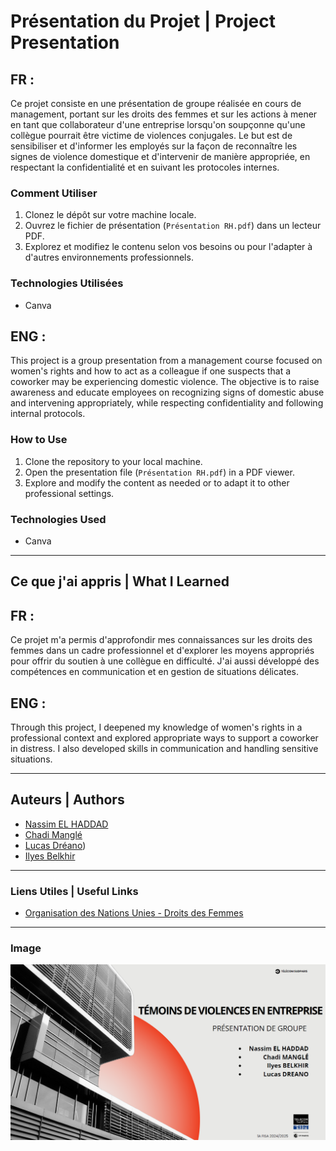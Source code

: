 # Présentation du Projet | Project Presentation

## FR :

Ce projet consiste en une présentation de groupe réalisée en cours de management, portant sur les droits des femmes et sur les actions à mener en tant que collaborateur d'une entreprise lorsqu'on soupçonne qu'une collègue pourrait être victime de violences conjugales. Le but est de sensibiliser et d'informer les employés sur la façon de reconnaître les signes de violence domestique et d'intervenir de manière appropriée, en respectant la confidentialité et en suivant les protocoles internes.

### Comment Utiliser

1. Clonez le dépôt sur votre machine locale.
2. Ouvrez le fichier de présentation (`Présentation RH.pdf`) dans un lecteur PDF.
3. Explorez et modifiez le contenu selon vos besoins ou pour l'adapter à d'autres environnements professionnels.

### Technologies Utilisées

- Canva

## ENG :

This project is a group presentation from a management course focused on women's rights and how to act as a colleague if one suspects that a coworker may be experiencing domestic violence. The objective is to raise awareness and educate employees on recognizing signs of domestic abuse and intervening appropriately, while respecting confidentiality and following internal protocols.

### How to Use

1. Clone the repository to your local machine.
2. Open the presentation file (`Présentation RH.pdf`) in a PDF viewer.
3. Explore and modify the content as needed or to adapt it to other professional settings.

### Technologies Used

- Canva

---

## Ce que j'ai appris | What I Learned

## FR :

Ce projet m'a permis d'approfondir mes connaissances sur les droits des femmes dans un cadre professionnel et d'explorer les moyens appropriés pour offrir du soutien à une collègue en difficulté. J'ai aussi développé des compétences en communication et en gestion de situations délicates.

## ENG :

Through this project, I deepened my knowledge of women's rights in a professional context and explored appropriate ways to support a coworker in distress. I also developed skills in communication and handling sensitive situations.

---

## Auteurs | Authors

- [Nassim EL HADDAD](https://www.linkedin.com/in/nassim-elhaddad/)
- [Chadi Manglé](https://www.linkedin.com/in/chadi-mangl%C3%A9-362b08265/)
- [Lucas Dréano](https://www.linkedin.com/in/lucas-dreano-9b3bab259/))
- [Ilyes Belkhir](https://www.linkedin.com/in/ilyes-belkhir/)

---

### Liens Utiles | Useful Links

- [Organisation des Nations Unies - Droits des Femmes](https://www.unwomen.org/fr)

---

### Image

![Présentation Droits des Femmes et Violence Domestique](couverture.png)
